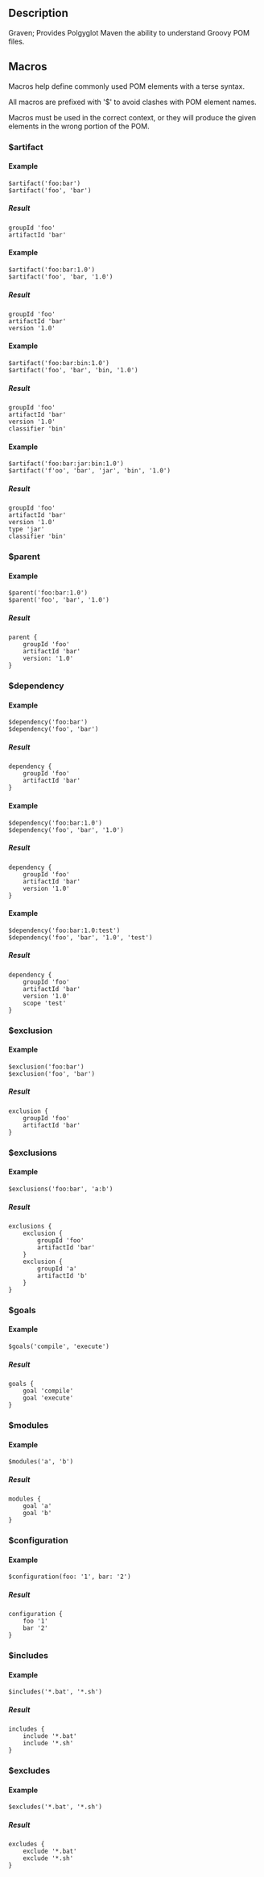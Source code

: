 Description
-----------

Graven; Provides Polgyglot Maven the ability to understand Groovy POM files.

Macros
------

Macros help define commonly used POM elements with a terse syntax.

All macros are prefixed with '$' to avoid clashes with POM element names.

Macros must be used in the correct context, or they will produce the given elements in the wrong portion of the POM.

### $artifact

#### Example
    $artifact('foo:bar')
    $artifact('foo', 'bar')

##### Result
    groupId 'foo'
    artifactId 'bar'
    
#### Example
    $artifact('foo:bar:1.0')
    $artifact('foo', 'bar, '1.0')

##### Result
    groupId 'foo'
    artifactId 'bar'
    version '1.0'

#### Example
    $artifact('foo:bar:bin:1.0')
    $artifact('foo', 'bar', 'bin, '1.0')

##### Result
    groupId 'foo'
    artifactId 'bar'
    version '1.0'
    classifier 'bin'

#### Example
    $artifact('foo:bar:jar:bin:1.0')
    $artifact('f'oo', 'bar', 'jar', 'bin', '1.0')

##### Result
    groupId 'foo'
    artifactId 'bar'
    version '1.0'
    type 'jar'
    classifier 'bin'

### $parent

#### Example
    $parent('foo:bar:1.0')
    $parent('foo', 'bar', '1.0')

##### Result
    parent {
        groupId 'foo'
        artifactId 'bar'
        version: '1.0'
    }

### $dependency

#### Example
    $dependency('foo:bar')
    $dependency('foo', 'bar')

#####  Result
    dependency {
        groupId 'foo' 
        artifactId 'bar'
    }

#### Example
    $dependency('foo:bar:1.0')
    $dependency('foo', 'bar', '1.0')

#####  Result
    dependency {
        groupId 'foo' 
        artifactId 'bar' 
        version '1.0' 
    }

#### Example
    $dependency('foo:bar:1.0:test')
    $dependency('foo', 'bar', '1.0', 'test')

#####  Result
    dependency {
        groupId 'foo' 
        artifactId 'bar' 
        version '1.0' 
        scope 'test' 
    } 

### $exclusion

#### Example
    $exclusion('foo:bar')
    $exclusion('foo', 'bar')

##### Result
    exclusion {
        groupId 'foo' 
        artifactId 'bar' 
    } 

### $exclusions

#### Example
    $exclusions('foo:bar', 'a:b')

##### Result
    exclusions { 
        exclusion { 
            groupId 'foo' 
            artifactId 'bar' 
        } 
        exclusion {
            groupId 'a' 
            artifactId 'b' 
        } 
    } 

### $goals

#### Example
    $goals('compile', 'execute')

##### Result
    goals {
        goal 'compile' 
        goal 'execute' 
    } 

### $modules

#### Example
    $modules('a', 'b')

##### Result
    modules {
        goal 'a'
        goal 'b'
    } 

### $configuration

#### Example
    $configuration(foo: '1', bar: '2')

##### Result
    configuration {
        foo '1'
        bar '2'
    }

### $includes

#### Example
    $includes('*.bat', '*.sh')

##### Result
    includes {
        include '*.bat'
        include '*.sh'
    }

### $excludes

#### Example
    $excludes('*.bat', '*.sh')

##### Result
    excludes {
        exclude '*.bat'
        exclude '*.sh'
    }

